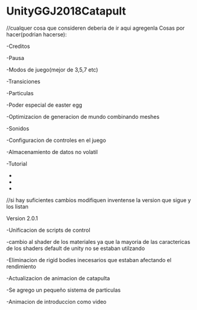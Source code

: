 # UnityGGJ2018Catapult


//cualquer cosa que consideren deberia de ir aqui agregenla
Cosas por hacer(podrian hacerse):

-Creditos

-Pausa

-Modos de juego(mejor de 3,5,7 etc)

-Transiciones

-Particulas

-Poder especial de easter egg

-Optimizacion de generacion de mundo combinando meshes

-Sonidos

-Configuracion de controles en el juego

-Almacenamiento de datos no volatil

-Tutorial

-
-
-
//si hay suficientes cambios modifiquen inventense la version que sigue y los listan













Version 2.0.1

-Unificacion de scripts de control

-cambio al shader de los materiales ya que la mayoria de las caractericas
  de los shaders default de unity no se estaban utilzando
  
-Eliminacion de rigid bodies inecesarios que estaban afectando el rendimiento

-Actualizacion de animacion de catapulta

-Se agrego un pequeño sistema de particulas

-Animacion de introduccion como video
